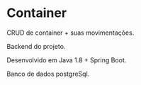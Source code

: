 # Container
CRUD de container + suas movimentações.

Backend do projeto.

Desenvolvido em Java 1.8 + Spring Boot.

Banco de dados postgreSql.
